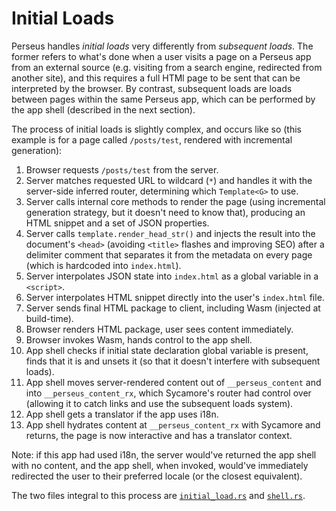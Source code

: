 # Initial Loads

Perseus handles *initial loads* very differently from *subsequent loads*. The former refers to what's done when a user visits a page on a Perseus app from an external source (e.g. visiting from a search engine, redirected from another site), and this requires a full HTMl page to be sent that can be interpreted by the browser. By contrast, subsequent loads are loads between pages within the same Perseus app, which can be performed by the app shell (described in the next section).

The process of initial loads is slightly complex, and occurs like so (this example is for a page called `/posts/test`, rendered with incremental generation):

1. Browser requests `/posts/test` from the server.
2. Server matches requested URL to wildcard (`*`) and handles it with the server-side inferred router, determining which `Template<G>` to use.
3. Server calls internal core methods to render the page (using incremental generation strategy, but it doesn't need to know that), producing an HTML snippet and a set of JSON properties.
4. Server calls `template.render_head_str()` and injects the result into the document's `<head>` (avoiding `<title>` flashes and improving SEO) after a delimiter comment that separates it from the metadata on every page (which is hardcoded into `index.html`).
5. Server interpolates JSON state into `index.html` as a global variable in a `<script>`.
6. Server interpolates HTML snippet directly into the user's `index.html` file.
7. Server sends final HTML package to client, including Wasm (injected at build-time).
8. Browser renders HTML package, user sees content immediately.
9. Browser invokes Wasm, hands control to the app shell.
10. App shell checks if initial state declaration global variable is present, finds that it is and unsets it (so that it doesn't interfere with subsequent loads).
11. App shell moves server-rendered content out of `__perseus_content` and into `__perseus_content_rx`, which Sycamore's router had control over (allowing it to catch links and use the subsequent loads system).
12. App shell gets a translator if the app uses i18n.
13. App shell hydrates content at `__perseus_content_rx` with Sycamore and returns, the page is now interactive and has a translator context.

Note: if this app had used i18n, the server would've returned the app shell with no content, and the app shell, when invoked, would've immediately redirected the user to their preferred locale (or the closest equivalent).

The two files integral to this process are [`initial_load.rs`](https://github.com/arctic-hen7/perseus/blob/main/packages/perseus-actix-web/src/initial_load.rs) and [`shell.rs`](https://github.com/arctic-hen7/perseus/blob/main/packages/perseus/src/shell.rs).
